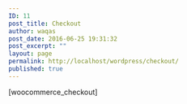 ```yaml
---
ID: 11
post_title: Checkout
author: waqas
post_date: 2016-06-25 19:31:32
post_excerpt: ""
layout: page
permalink: http://localhost/wordpress/checkout/
published: true
---
```

[woocommerce_checkout]